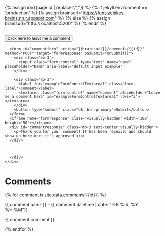 {% assign id={{page.id | replace:'/',''}} %}
{% if jekyll.environment == 'production' %}
{% assign brainsurl="https://funsizehikes-brains.nn.r.appspot.com" %}
{% else %}
{% assign brainsurl="http://localhost:5200" %}
{% endif %}
 
<div class="accordion accordion-flush" id="accordionComments">
  <div class="accordion-item">
    <h2 class="accordion-header" id="headingOne">
      <button class="accordion-button collapsed" type="button" data-bs-toggle="collapse" data-bs-target="#collapseCommentForm" aria-expanded="true" aria-controls="collapseCommentForm">
      Click here to leave me a comment
      </button>
    </h2>
    <div id="collapseCommentForm" class="accordion-collapse collapse" aria-labelledby="headingOne" data-bs-parent="#accordionComments">
      <div class="accordion-body">
       
      <form id="commentform" action="{{brainsurl}}/comments/{{id}}" method="POST" target="formresponse" onsubmit="onSubmit()">
        <div class="mb-3">
          <input class="form-control" type="text" name="name" placeholder="Name" aria-label="default input example">
        </div>

        <div class="mb-3">
          <label for="exampleFormControlTextarea1" class="form-label">Comment</label>
          <textarea class="form-control" name="comment" placeholder="Leave me a comment here" id="exampleFormControlTextarea1" rows="3"></textarea>
        </div>
        <button type="submit" class="btn btn-primary">Submit</button>
      </form>
      <iframe name='formresponse' class="visually-hidden" width='100', height='50'></iframe>
      <div id="commentresponse" class="mb-3 text-center visually-hidden">
        <p>Thank you for your comment! It has been received and should show up here once it's approved.</p>
      </div>
       
       
       
      </div>
    </div>
  </div> 
</div>

<script>
function onSubmit() {
  console.log("yep, you got the javascript running!");
  var elform=document.getElementById("commentform");
  var elmsg=document.getElementById("commentresponse");

  if( elform ) {
    elform.classList.add("visually-hidden");
  }
  if( elmsg ) {
    elmsg.classList.remove("visually-hidden");
  }
}
</script>

<h1 class="fs-5">Comments</h1>
{% for comment in site.data.comments[{{id}}] %}
  <div class="row border-bottom">
      <p class="fst-italic my-0">{{ comment.name }} - <span class="text-muted fs-6 fw-lighter">{{ comment.datetime | date: "%B %-d, %Y %H:%M"}}</span></p>
      <p>{{ comment.comment }}</p>
  </div>
{% endfor %}
